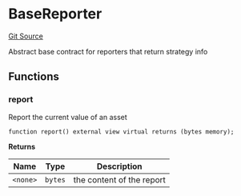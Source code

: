 # BaseReporter
[Git Source](https://github.com/SovaNetwork/fountfi/blob/a2137abe6629a13ef56e85f61ccb9fcfe0d3f27a/src/reporter/BaseReporter.sol)

Abstract base contract for reporters that return strategy info


## Functions
### report

Report the current value of an asset


```solidity
function report() external view virtual returns (bytes memory);
```
**Returns**

|Name|Type|Description|
|----|----|-----------|
|`<none>`|`bytes`|the content of the report|


